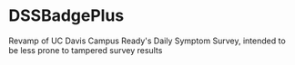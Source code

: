 # DSSBadgePlus
Revamp of UC Davis Campus Ready's Daily Symptom Survey, intended to be less prone to tampered survey results
